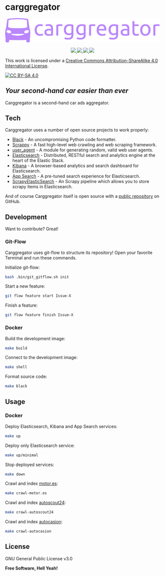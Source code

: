 # carggregator

<p align="center">
    <a href="https://github.com/eliseobao/carggregator/" alt="carggregator">
        <img src="https://github.com/eliseobao/carggregator/blob/develop/images/corporate/carggregator_logo_1.svg" />
    </a>
</p>


<p align="center">
    <a href="https://github.com/eliseobao/carggregator/blob/develop/LICENSE" alt="License">
        <img src="https://img.shields.io/github/license/eliseobao/carggregator" />
    </a>
    <a href="https://github.com/eliseobao/carggregator/graphs/contributors" alt="Contributors">
        <img src="https://img.shields.io/github/contributors/eliseobao/carggregator" />
    </a>
    <a href="https://github.com/eliseobao/carggregator/pulse" alt="Activity">
        <img src="https://img.shields.io/github/commit-activity/m/eliseobao/carggregator" />
    </a>
    <a href="#stars" alt="Stars">
        <img src="https://img.shields.io/github/stars/eliseobao/carggregator" />
    </a>
</p>


This work is licensed under a [Creative Commons Attribution-ShareAlike 4.0 International License][cc-by-sa].

[![CC BY-SA 4.0][cc-by-sa-image]][cc-by-sa]

[cc-by-sa]: http://creativecommons.org/licenses/by-sa/4.0/
[cc-by-sa-image]: https://licensebuttons.net/l/by-sa/4.0/88x31.png

## _Your second-hand car easier than ever_


Carggregator is a second-hand car ads aggregator.


## Tech

Carggregator uses a number of open source projects to work properly:

- [Black] - An uncompromising Python code formatter.
- [Scrappy] - A fast high-level web crawling and web scraping framework.
- [user_agent] - A module for generating random, valid web user agents.
- [Elasticsearch] - Distributed, RESTful search and analytics engine at the heart of the Elastic Stack.
- [Kibana] - A browser-based analytics and search dashboard for Elasticsearch.
- [App Search] - A pre-tuned search experience for Elasticsearch.
- [ScrapyElasticSearch] - An Scrapy pipeline which allows you to store scrapy items in Elasticsearch.

And of course Carggregator itself is open source with a [public repository][carggregator] on GitHub.


## Development

Want to contribute? Great!


### Git-Flow

Carggregator uses git-flow to structure its repository! Open your favorite Terminal and run these commands.

Initialize git-flow:
```sh
bash .bin/git_gitflow.sh init
```

Start a new feature:
```sh
git flow feature start Issue-X
```

Finish a feature:
```sh
git flow feature finish Issue-X
```

### Docker

Build the development image:
```sh
make build
```

Connect to the development image:
```sh
make shell
```

Format source code:
```sh
make black
```


## Usage

### Docker

Deploy Elasticsearch, Kibana and App Search services:
```sh
make up
```

Deploy only Elasticsearch service:
```sh
make up/minimal
```

Stop deployed services:
```sh
make down
```

Crawl and index [motor.es](https://www.motor.es/coches-segunda-mano/):
```sh
make crawl-motor.es
```

Crawl and index [autoscout24](https://www.autoscout24.es/lst?sort=standard&desc=0&ustate=N,U&atype=C&cy=E):
```sh
make crawl-autoscout24
```

Crawl and index [autocasion](https://www.autocasion.com/coches-ocasion):
```sh
make crawl-autocasion
```

## License

GNU General Public License v3.0


**Free Software, Hell Yeah!**




[carggregator]: <https://github.com/eliseobao/carggregator>
[git-repo-url]: <https://github.com/eliseobao/carggregator.git>

[Black]: <https://github.com/psf/black>
[Scrappy]: <https://github.com/scrapy/scrapy>
[user_agent]: <https://github.com/lorien/user_agent>
[Elasticsearch]: <https://github.com/elastic/elasticsearch>
[Kibana]: <https://github.com/elastic/kibana>
[App Search]: <https://github.com/elastic/app-search-javascript>
[ScrapyElasticSearch]: <https://github.com/jayzeng/scrapy-elasticsearch>
